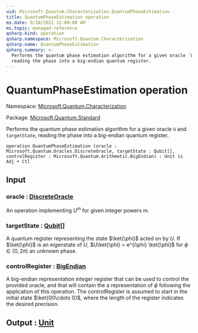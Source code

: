 ```yaml
---
uid: Microsoft.Quantum.Characterization.QuantumPhaseEstimation
title: QuantumPhaseEstimation operation
ms.date: 9/10/2021 12:00:00 AM
ms.topic: managed-reference
qsharp.kind: operation
qsharp.namespace: Microsoft.Quantum.Characterization
qsharp.name: QuantumPhaseEstimation
qsharp.summary: >-
  Performs the quantum phase estimation algorithm for a given oracle `U` and `targetState`,
  reading the phase into a big-endian quantum register.
---
```


# QuantumPhaseEstimation operation

Namespace: [Microsoft.Quantum.Characterization](xref:Microsoft.Quantum.Characterization)

Package: [Microsoft.Quantum.Standard](https://nuget.org/packages/Microsoft.Quantum.Standard)


Performs the quantum phase estimation algorithm for a given oracle `U` and `targetState`,reading the phase into a big-endian quantum register.

```qsharp
operation QuantumPhaseEstimation (oracle : Microsoft.Quantum.Oracles.DiscreteOracle, targetState : Qubit[], controlRegister : Microsoft.Quantum.Arithmetic.BigEndian) : Unit is Adj + Ctl
```


## Input

### oracle : [DiscreteOracle](xref:Microsoft.Quantum.Oracles.DiscreteOracle)

An operation implementing $U^m$ for given integer powers m.


### targetState : [Qubit](xref:microsoft.quantum.qsharp.valueliterals#qubit-literals)[]

A quantum register representing the state $\ket{\phi}$ acted on by $U$. If $\ket{\phi}$ is aneigenstate of $U$, $U\ket{\phi} = e^{i\phi} \ket{\phi}$ for $\phi \in [0, 2\pi)$ an unknown phase.


### controlRegister : [BigEndian](xref:Microsoft.Quantum.Arithmetic.BigEndian)

A big-endian representation integer register that can be usedto control the provided oracle, and that will contain the a representation of $\phi$ followingthe application of this operation. The controlRegister is assumed to start in the initialstate $\ket{00\cdots 0}$, where the length of the register indicates the desired precision.



## Output : [Unit](xref:microsoft.quantum.qsharp.valueliterals#unit-literal)


